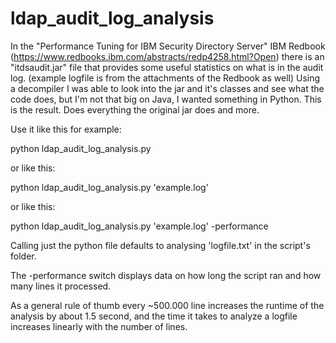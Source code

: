 # ldap_audit_log_analysis
 
In the "Performance Tuning for IBM Security Directory Server" IBM Redbook (https://www.redbooks.ibm.com/abstracts/redp4258.html?Open) there is an "itdsaudit.jar" file that provides some useful statistics on what is in the audit log. (example logfile is from the attachments of the Redbook as well) 
Using a decompiler I was able to look into the jar and it's classes and see what the code does, but I'm not that big on Java, I wanted something in Python.
This is the result. Does everything the original jar does and more. 

Use it like this for example: 

python ldap_audit_log_analysis.py

or like this:

python ldap_audit_log_analysis.py 'example.log' 

or like this:

python ldap_audit_log_analysis.py 'example.log' -performance

Calling just the python file defaults to analysing 'logfile.txt' in the script's folder.

The -performance switch displays data on how long the script ran and how many lines it processed.

As a general rule of thumb every ~500.000 line increases the runtime of the analysis by about
1.5 second, and the time it takes to analyze a logfile increases linearly with the number of lines. 
